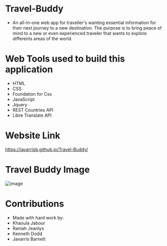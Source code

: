 # Travel-Buddy

* An all-in-one web app for traveller's wanting essential information for their next journey to a new destination. The purpose is to bring peace of mind to a new or even experienced traveler that wants to explore differents areas of the world.

# Web Tools used to build this application
- HTML
- CSS
- Foundation for Css
- JavaScript
- Jquery
- REST Countries API
- Libre Translate API


# Website Link 
https://javarrisb.github.io/Travel-Buddy/

# Travel Buddy Image
![image](https://user-images.githubusercontent.com/89273544/143795682-63cf735c-346a-4a30-843d-d5d7b3e51f77.png)


# Contributions
- Made with hard work by:
- Khaoula Jabour
- Raniah Jeanlys
- Kenneth Dodd
- Javarris Barnett
